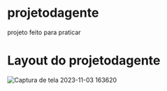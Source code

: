 # projetodagente
projeto feito para praticar 

# Layout do projetodagente

![Captura de tela 2023-11-03 163620](https://github.com/darlansoares23/projetodagente/assets/103079429/8818e089-f731-4b6b-9f77-87bbe39defc5)
